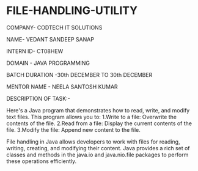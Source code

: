# FILE-HANDLING-UTILITY

COMPANY- CODTECH IT SOLUTIONS

NAME- VEDANT SANDEEP SANAP

INTERN ID- CT08HEW

DOMAIN - JAVA PROGRAMMING

BATCH DURATION -30th DECEMBER TO 30th DECEMBER

MENTOR NAME - NEELA SANTOSH KUMAR

DESCRIPTION OF TASK:-

  Here's a Java program that demonstrates how to read, write, and modify text files.
  This program allows you to:
     1.Write to a file: Overwrite the contents of the file.
     2.Read from a file: Display the current contents of the file.
     3.Modify the file: Append new content to the file.

File handling in Java allows developers to work with files for reading, writing, creating, and modifying their content.
Java provides a rich set of classes and methods in the java.io and java.nio.file packages to perform these operations efficiently.
